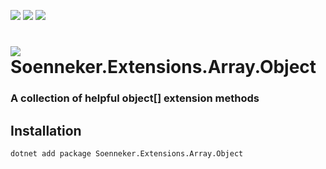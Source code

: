 [![](https://img.shields.io/nuget/v/soenneker.extensions.array.object.svg?style=for-the-badge)](https://www.nuget.org/packages/soenneker.extensions.array.object/)
[![](https://img.shields.io/github/actions/workflow/status/soenneker/soenneker.extensions.array.object/publish-package.yml?style=for-the-badge)](https://github.com/soenneker/soenneker.extensions.array.object/actions/workflows/publish-package.yml)
[![](https://img.shields.io/nuget/dt/soenneker.extensions.array.object.svg?style=for-the-badge)](https://www.nuget.org/packages/soenneker.extensions.array.object/)

# ![](https://user-images.githubusercontent.com/4441470/224455560-91ed3ee7-f510-4041-a8d2-3fc093025112.png) Soenneker.Extensions.Array.Object
### A collection of helpful object[] extension methods

## Installation

```
dotnet add package Soenneker.Extensions.Array.Object
```
